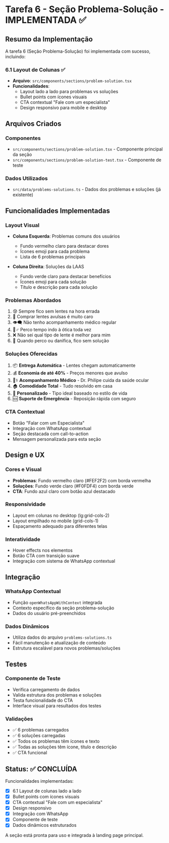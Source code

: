 # Tarefa 6 - Seção Problema-Solução - IMPLEMENTADA ✅

## Resumo da Implementação

A tarefa 6 (Seção Problema-Solução) foi implementada com sucesso, incluindo:

### 6.1 Layout de Colunas ✅
- **Arquivo**: `src/components/sections/problem-solution.tsx`
- **Funcionalidades**:
  - Layout lado a lado para problemas vs soluções
  - Bullet points com ícones visuais
  - CTA contextual "Fale com um especialista"
  - Design responsivo para mobile e desktop

## Arquivos Criados

### Componentes
- `src/components/sections/problem-solution.tsx` - Componente principal da seção
- `src/components/sections/problem-solution-test.tsx` - Componente de teste

### Dados Utilizados
- `src/data/problems-solutions.ts` - Dados dos problemas e soluções (já existente)

## Funcionalidades Implementadas

### Layout Visual
- **Coluna Esquerda**: Problemas comuns dos usuários
  - Fundo vermelho claro para destacar dores
  - Ícones emoji para cada problema
  - Lista de 6 problemas principais

- **Coluna Direita**: Soluções da LAAS
  - Fundo verde claro para destacar benefícios
  - Ícones emoji para cada solução
  - Título e descrição para cada solução

### Problemas Abordados
1. 😰 Sempre fico sem lentes na hora errada
2. 💸 Comprar lentes avulsas é muito caro
3. 👁️🗨️ Não tenho acompanhamento médico regular
4. 🏃♂️ Perco tempo indo à ótica toda vez
5. ❌ Não sei qual tipo de lente é melhor para mim
6. 🚨 Quando perco ou danifica, fico sem solução

### Soluções Oferecidas
1. 📦 **Entrega Automática** - Lentes chegam automaticamente
2. 💰 **Economia de até 40%** - Preços menores que avulso
3. 👨⚕️ **Acompanhamento Médico** - Dr. Philipe cuida da saúde ocular
4. 🏠 **Comodidade Total** - Tudo resolvido em casa
5. 🎯 **Personalizado** - Tipo ideal baseado no estilo de vida
6. 🆘 **Suporte de Emergência** - Reposição rápida com seguro

### CTA Contextual
- Botão "Falar com um Especialista"
- Integração com WhatsApp contextual
- Seção destacada com call-to-action
- Mensagem personalizada para esta seção

## Design e UX

### Cores e Visual
- **Problemas**: Fundo vermelho claro (#FEF2F2) com borda vermelha
- **Soluções**: Fundo verde claro (#F0FDF4) com borda verde
- **CTA**: Fundo azul claro com botão azul destacado

### Responsividade
- Layout em colunas no desktop (lg:grid-cols-2)
- Layout empilhado no mobile (grid-cols-1)
- Espaçamento adequado para diferentes telas

### Interatividade
- Hover effects nos elementos
- Botão CTA com transição suave
- Integração com sistema de WhatsApp contextual

## Integração

### WhatsApp Contextual
- Função `openWhatsAppWithContext` integrada
- Contexto específico da seção problema-solução
- Dados do usuário pré-preenchidos

### Dados Dinâmicos
- Utiliza dados do arquivo `problems-solutions.ts`
- Fácil manutenção e atualização de conteúdo
- Estrutura escalável para novos problemas/soluções

## Testes

### Componente de Teste
- Verifica carregamento de dados
- Valida estrutura dos problemas e soluções
- Testa funcionalidade do CTA
- Interface visual para resultados dos testes

### Validações
- ✅ 6 problemas carregados
- ✅ 6 soluções carregadas
- ✅ Todos os problemas têm ícones e texto
- ✅ Todas as soluções têm ícone, título e descrição
- ✅ CTA funcional

## Status: ✅ CONCLUÍDA

Funcionalidades implementadas:
- [x] 6.1 Layout de colunas lado a lado
- [x] Bullet points com ícones visuais
- [x] CTA contextual "Fale com um especialista"
- [x] Design responsivo
- [x] Integração com WhatsApp
- [x] Componente de teste
- [x] Dados dinâmicos estruturados

A seção está pronta para uso e integrada à landing page principal.